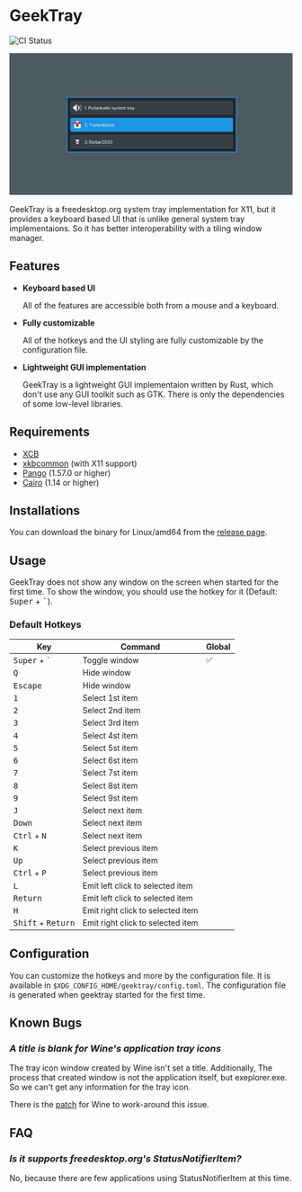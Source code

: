 # GeekTray

![CI Status](https://github.com/emonkak/geektray/actions/workflows/ci.yml/badge.svg)

![Screenshot](extras/screenshot.png)

GeekTray is a freedesktop.org system tray implementation for X11, but it provides a keyboard based UI that is unlike general system tray implementaions. So it has better interoperability with a tiling window manager.

## Features

- **Keyboard based UI**

    All of the features are accessible both from a mouse and a keyboard.

- **Fully customizable**

    All of the hotkeys and the UI styling are fully customizable by the configuration file.

- **Lightweight GUI implementation**

    GeekTray is a lightweight GUI implementaion written by Rust, which don't use any GUI toolkit such as GTK. There is only the dependencies of some low-level libraries.

## Requirements

- [XCB](https://xcb.freedesktop.org/)
- [xkbcommon](https://xkbcommon.org/) (with X11 support)
- [Pango](https://pango.gnome.org/) (1.57.0 or higher)
- [Cairo](https://www.cairographics.org/) (1.14 or higher)

## Installations

You can download the binary for Linux/amd64 from the [release page](https://github.com/emonkak/geektray/releases).

## Usage

GeekTray does not show any window on the screen when started for the first time. To show the window, you should use the hotkey for it (Default: <kbd>Super</kbd> + <kbd>\`</kbd>).

### Default Hotkeys

| Key                                  | Command                           | Global |
| ------------------------------------ | --------------------------------- | ------ |
| <kbd>Super</kbd> + <kbd>\`</kbd>     | Toggle window                     | ✅     |
| <kbd>Q</kbd>                         | Hide window                       |        |
| <kbd>Escape</kbd>                    | Hide window                       |        |
| <kbd>1</kbd>                         | Select 1st item                   |        |
| <kbd>2</kbd>                         | Select 2nd item                   |        |
| <kbd>3</kbd>                         | Select 3rd item                   |        |
| <kbd>4</kbd>                         | Select 4st item                   |        |
| <kbd>5</kbd>                         | Select 5st item                   |        |
| <kbd>6</kbd>                         | Select 6st item                   |        |
| <kbd>7</kbd>                         | Select 7st item                   |        |
| <kbd>8</kbd>                         | Select 8st item                   |        |
| <kbd>9</kbd>                         | Select 9st item                   |        |
| <kbd>J</kbd>                         | Select next item                  |        |
| <kbd>Down</kbd>                      | Select next item                  |        |
| <kbd>Ctrl</kbd> + <kbd>N</kbd>       | Select next item                  |        |
| <kbd>K</kbd>                         | Select previous item              |        |
| <kbd>Up</kbd>                        | Select previous item              |        |
| <kbd>Ctrl</kbd> + <kbd>P</kbd>       | Select previous item              |        |
| <kbd>L</kbd>                         | Emit left click to selected item  |        |
| <kbd>Return</kbd>                    | Emit left click to selected item  |        |
| <kbd>H</kbd>                         | Emit right click to selected item |        |
| <kbd>Shift</kbd> + <kbd>Return</kbd> | Emit right click to selected item |        |

## Configuration

You can customize the hotkeys and more by the configuration file. It is available in `$XDG_CONFIG_HOME/geektray/config.toml`. The configuration file is generated when geektray started for the first time.

## Known Bugs

### *A title is blank for Wine's application tray icons*

The tray icon window created by Wine isn't set a title. Additionally, The process that created window is not the application itself, but exeplorer.exe. So we can't get any information for the tray icon.

There is the [patch](https://gist.github.com/emonkak/1033cfc3f20bd435c5ac3c394205b2c9) for Wine to work-around this issue.

## FAQ

### *Is it supports freedesktop.org's StatusNotifierItem?*

No, because there are few applications using StatusNotifierItem at this time.
